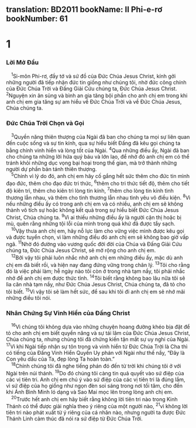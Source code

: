 translation: BD2011
bookName: II Phi-e-rơ 
bookNumber: 61
-------

<div class="title"><h1>1</h1><h3>Lời Mở Ðầu</h3></div>
<span class="verse 2phi_1_1"> <sup>1</sup>Si-môn Phi-rơ, đầy tớ và sứ đồ của Ðức Chúa Jesus Christ, kính gởi những người đã tiếp nhận đức tin giống như chúng tôi, nhờ đức công chính của Ðức Chúa Trời và Ðấng Giải Cứu chúng ta, Ðức Chúa Jesus Christ. </span>
<span class="verse 2phi_1_2"><sup>2</sup>Nguyện xin ân sủng và bình an gia tăng bội phần cho anh chị em trong khi anh chị em gia tăng sự am hiểu về Ðức Chúa Trời và về Ðức Chúa Jesus, Chúa chúng ta.<br/></span>
<div class="title"><h3>Ðức Chúa Trời Chọn và Gọi</h3></div>
<span class="verse 2phi_1_3"> <sup>3</sup>Quyền năng thiên thượng của Ngài đã ban cho chúng ta mọi sự liên quan đến cuộc sống và sự tin kính, qua sự hiểu biết Ðấng đã kêu gọi chúng ta bằng chính vinh hiển và lòng tốt của Ngài. </span>
<span class="verse 2phi_1_4"><sup>4</sup>Qua những điều ấy, Ngài đã ban cho chúng ta những lời hứa quý báu và lớn lao, để nhờ đó anh chị em có thể tránh khỏi những dục vọng bại hoại trong thế gian, mà trở thành những người dự phần bản tánh thiên thượng.<br/></span>
<span class="verse 2phi_1_5"> <sup>5</sup>Chính vì lý do đó, anh chị em hãy cố gắng hết sức thêm cho đức tin mình đạo đức, thêm cho đạo đức tri thức, </span>
<span class="verse 2phi_1_6"><sup>6</sup>thêm cho tri thức tiết độ, thêm cho tiết độ kiên trì, thêm cho kiên trì lòng tin kính, </span>
<span class="verse 2phi_1_7"><sup>7</sup>thêm cho lòng tin kính tình thương lẫn nhau, và thêm cho tình thương lẫn nhau tình yêu vô điều kiện. </span>
<span class="verse 2phi_1_8"><sup>8</sup>Vì nếu những điều ấy có trong anh chị em và có nhiều, anh chị em sẽ không thành vô tích sự hoặc không kết quả trong sự hiểu biết Ðức Chúa Jesus Christ, Chúa chúng ta. </span>
<span class="verse 2phi_1_9"><sup>9</sup>Vì ai thiếu những điều ấy là người cận thị hoặc bị mù, quên rằng những tội lỗi của mình trong quá khứ đã được tẩy sạch.<br/></span>
<span class="verse 2phi_1_10"> <sup>10</sup>Vậy thưa anh chị em, hãy nỗ lực làm cho vững việc mình được kêu gọi và được tuyển chọn, vì làm những điều đó anh chị em sẽ không bao giờ vấp ngã. </span>
<span class="verse 2phi_1_11"><sup>11</sup>Nhờ đó đường vào vương quốc đời đời của Chúa và Ðấng Giải Cứu chúng ta, Ðức Chúa Jesus Christ, sẽ mở rộng cho anh chị em.<br/></span>
<span class="verse 2phi_1_12"> <sup>12</sup>Bởi vậy tôi phải luôn nhắc nhở anh chị em những điều ấy, mặc dù anh chị em đã biết rồi, và hiện nay đang đứng vững trong chân lý. </span>
<span class="verse 2phi_1_13"><sup>13</sup>Tôi cho rằng đó là việc phải làm; hễ ngày nào tôi còn ở trong nhà tạm nầy, tôi phải nhắc nhở để anh chị em được thức tỉnh. </span>
<span class="verse 2phi_1_14"><sup>14</sup>Tôi biết rằng không bao lâu nữa tôi sẽ lìa căn nhà tạm nầy, như Ðức Chúa Jesus Christ, Chúa chúng ta, đã tỏ cho tôi biết. </span>
<span class="verse 2phi_1_15"><sup>15</sup>Vì vậy tôi sẽ làm hết sức, để sau khi tôi đi anh chị em sẽ nhớ mãi những điều tôi nói.<br/></span>
<div class="title"><h3>Nhân Chứng Sự Vinh Hiển của Ðấng Christ</h3></div>
<span class="verse 2phi_1_16"> <sup>16</sup>Vì chúng tôi không dựa vào những chuyện hoang đường khéo bịa đặt để tỏ cho anh chị em biết quyền năng và sự tái lâm của Ðức Chúa Jesus Christ, Chúa chúng ta, nhưng chúng tôi đã chứng kiến tận mắt sự uy nghi của Ngài. </span>
<span class="verse 2phi_1_17"><sup>17</sup>Vì khi Ngài tiếp nhận sự tôn trọng và vinh hiển từ Ðức Chúa Trời là Cha thì có tiếng của Ðấng Vinh Hiển Quyền Uy phán với Ngài như thế nầy, “Ðây là Con yêu dấu của Ta, đẹp lòng Ta hoàn toàn.” <br/></span>
<span class="verse 2phi_1_18"> <sup>18</sup>Chính chúng tôi đã nghe tiếng phán đó đến từ trời khi chúng tôi ở với Ngài trên núi thánh. </span>
<span class="verse 2phi_1_19"><sup>19</sup>Do đó chúng tôi càng tin quả quyết vào sứ điệp của các vị tiên tri. Anh chị em chú ý vào sứ điệp của các vị tiên tri là đúng lắm, vì sứ điệp của họ giống như ngọn đèn soi sáng trong nơi tối tăm, cho đến khi Ánh Bình Minh ló dạng và Sao Mai mọc lên trong lòng anh chị em. <br/></span>
<span class="verse 2phi_1_20"> <sup>20</sup>Trước hết anh chị em hãy biết rằng không lời tiên tri nào trong Kinh Thánh có thể được giải nghĩa theo ý riêng của một người nào, </span>
<span class="verse 2phi_1_21"><sup>21</sup>vì không lời tiên tri nào phát xuất từ ý riêng của cá nhân nào, nhưng người ta được Ðức Thánh Linh cảm thúc đã nói ra sứ điệp từ Ðức Chúa Trời.<br/></span>
